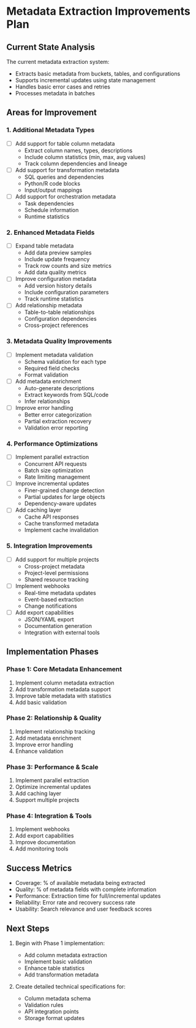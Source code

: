 # Metadata Extraction Improvements Plan

## Current State Analysis

The current metadata extraction system:
- Extracts basic metadata from buckets, tables, and configurations
- Supports incremental updates using state management
- Handles basic error cases and retries
- Processes metadata in batches

## Areas for Improvement

### 1. Additional Metadata Types
- [ ] Add support for table column metadata
  - Extract column names, types, descriptions
  - Include column statistics (min, max, avg values)
  - Track column dependencies and lineage
- [ ] Add support for transformation metadata
  - SQL queries and dependencies
  - Python/R code blocks
  - Input/output mappings
- [ ] Add support for orchestration metadata
  - Task dependencies
  - Schedule information
  - Runtime statistics

### 2. Enhanced Metadata Fields
- [ ] Expand table metadata
  - Add data preview samples
  - Include update frequency
  - Track row counts and size metrics
  - Add data quality metrics
- [ ] Improve configuration metadata
  - Add version history details
  - Include configuration parameters
  - Track runtime statistics
- [ ] Add relationship metadata
  - Table-to-table relationships
  - Configuration dependencies
  - Cross-project references

### 3. Metadata Quality Improvements
- [ ] Implement metadata validation
  - Schema validation for each type
  - Required field checks
  - Format validation
- [ ] Add metadata enrichment
  - Auto-generate descriptions
  - Extract keywords from SQL/code
  - Infer relationships
- [ ] Improve error handling
  - Better error categorization
  - Partial extraction recovery
  - Validation error reporting

### 4. Performance Optimizations
- [ ] Implement parallel extraction
  - Concurrent API requests
  - Batch size optimization
  - Rate limiting management
- [ ] Improve incremental updates
  - Finer-grained change detection
  - Partial updates for large objects
  - Dependency-aware updates
- [ ] Add caching layer
  - Cache API responses
  - Cache transformed metadata
  - Implement cache invalidation

### 5. Integration Improvements
- [ ] Add support for multiple projects
  - Cross-project metadata
  - Project-level permissions
  - Shared resource tracking
- [ ] Implement webhooks
  - Real-time metadata updates
  - Event-based extraction
  - Change notifications
- [ ] Add export capabilities
  - JSON/YAML export
  - Documentation generation
  - Integration with external tools

## Implementation Phases

### Phase 1: Core Metadata Enhancement
1. Implement column metadata extraction
2. Add transformation metadata support
3. Improve table metadata with statistics
4. Add basic validation

### Phase 2: Relationship & Quality
1. Implement relationship tracking
2. Add metadata enrichment
3. Improve error handling
4. Enhance validation

### Phase 3: Performance & Scale
1. Implement parallel extraction
2. Optimize incremental updates
3. Add caching layer
4. Support multiple projects

### Phase 4: Integration & Tools
1. Implement webhooks
2. Add export capabilities
3. Improve documentation
4. Add monitoring tools

## Success Metrics

- Coverage: % of available metadata being extracted
- Quality: % of metadata fields with complete information
- Performance: Extraction time for full/incremental updates
- Reliability: Error rate and recovery success rate
- Usability: Search relevance and user feedback scores

## Next Steps

1. Begin with Phase 1 implementation:
   - Add column metadata extraction
   - Implement basic validation
   - Enhance table statistics
   - Add transformation metadata

2. Create detailed technical specifications for:
   - Column metadata schema
   - Validation rules
   - API integration points
   - Storage format updates 